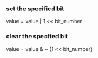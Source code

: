 ### set the specified bit
value = value | 1 << bit_number

### clear the specfied bit
value = value & ~ (1 << bit_number)
